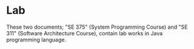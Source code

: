 # Lab

These two documents; "SE 375" (System Programming Course) and "SE 311" (Software Architecture Course), contain lab works in Java programming language.
